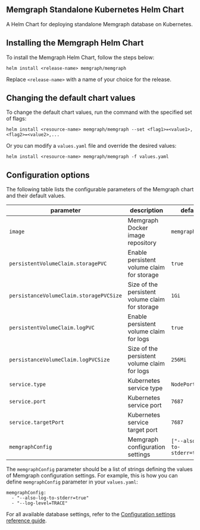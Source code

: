 ## Memgraph Standalone Kubernetes Helm Chart
A Helm Chart for deploying standalone Memgraph database on Kubernetes.

## Installing the Memgraph Helm Chart
To install the Memgraph Helm Chart, follow the steps below:
```
helm install <release-name> memgraph/memgraph
```
Replace `<release-name>` with a name of your choice for the release.

## Changing the default chart values
To change the default chart values, run the command with the specified set of flags:
```
helm install <resource-name> memgraph/memgraph --set <flag1>=<value1>,<flag2>=<value2>,...
```
Or you can modify a `values.yaml` file and override the desired values:
```
helm install <resource-name> memgraph/memgraph -f values.yaml
```

## Configuration options
The following table lists the configurable parameters of the Memgraph chart and their default values.

parameter | description | default
--- | --- | ---
`image` | Memgraph Docker image repository | `memgraph`
`persistentVolumeClaim.storagePVC` | Enable persistent volume claim for storage | `true`
`persistanceVolumeClaim.storagePVCSize` | Size of the persistent volume claim for storage | `1Gi`
`persistentVolumeClaim.logPVC` | Enable persistent volume claim for logs | `true`
`persistanceVolumeClaim.logPVCSize` | Size of the persistent volume claim for logs | `256Mi`
`service.type` | Kubernetes service type | `NodePort`
`service.port` | Kubernetes service port | `7687`
`service.targetPort` | Kubernetes service target port | `7687`
`memgraphConfig` | Memgraph configuration settings | `["--also-log-to-stderr=true"]`

The `memgraphConfig` parameter should be a list of strings defining the values of Memgraph configuration settings. For example, this is how you can define `memgraphConfig` parameter in your `values.yaml`:
```
memgraphConfig: 
  - "--also-log-to-stderr=true"
  - "--log-level=TRACE"
```
For all available database settings, refer to the [Configuration settings reference guide](https://memgraph.com/docs/memgraph/reference-guide/configuration).
